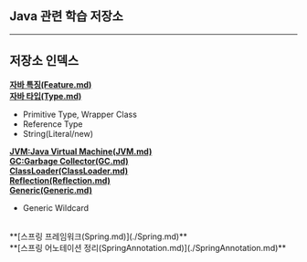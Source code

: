 ## Java 관련 학습 저장소 <br>

---
## 저장소 인덱스 <br>

**[자바 특징(Feature.md)](./Feature.md)** <br>
**[자바 타입(Type.md)](./Type.md)** <br>
- Primitive Type, Wrapper Class
- Reference Type
- String(Literal/new)

**[JVM:Java Virtual Machine(JVM.md)](./JVM.md)** <br>
**[GC:Garbage Collector(GC.md)](./GC.md)** <br>
**[ClassLoader(ClassLoader.md)](./ClassLoader.md)** <br>
**[Reflection(Reflection.md)](./Reflection.md)** <br>
**[Generic(Generic.md)](./Generic.md)** <br>
- Generic Wildcard

<br>
**[스프링 프레임워크(Spring.md)](./Spring.md)** <br>
**[스프링 어노테이션 정리(SpringAnnotation.md)](./SpringAnnotation.md)** <br>

